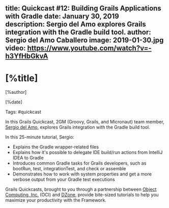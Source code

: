 title: Quickcast #12: Building Grails Applications with Gradle
date: January 30, 2019  
description: Sergio del Amo explores Grails integration with the Gradle build tool. 
author: Sergio del Amo Caballero
image: 2019-01-30.jpg
video: https://www.youtube.com/watch?v=-h3YfHbGkvA    
---

# [%title]

[%author]

[%date] 

Tags: #quickcast

In this Grails Quickcast, 2GM (Groovy, Grails, and Micronaut) team member, [Sergio del Amo](https://objectcomputing.com/products/2gm-team#caballero), explores Grails integration with the Gradle build tool.

In this 25-minute tutorial, Sergio:

- Explains the Gradle wrapper-related files
- Explains how it's possible to delegate IDE build/run actions from IntelliJ IDEA to Gradle
- Introduces common Gradle tasks for Grails developers, such as bootRun, test, integrationTest, and check or assemble
- Demonstrates how to work with system properties and get a more verbose output from your Gradle test executions

Grails Quickcasts, brought to you through a partnership between [Object Computing, Inc.](https://objectcomputing.com/) (OCI) and [DZone](https://dzone.com/), provide bite-sized tutorials to help you maximize your productivity with the Framework.
